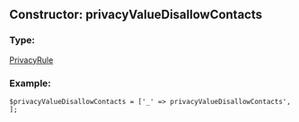 ## Constructor: privacyValueDisallowContacts  

### Type: 

[PrivacyRule](../types/PrivacyRule.md)
### Example:

```
$privacyValueDisallowContacts = ['_' => privacyValueDisallowContacts', ];
```